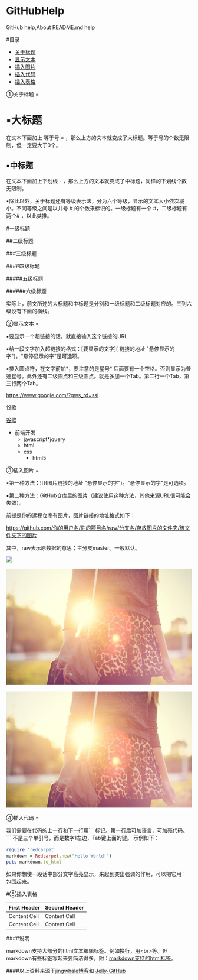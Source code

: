 ﻿# GitHubHelp
GitHub help,About README.md help

#目录
* [关于标题](#title)
* [显示文本](#text)
* [插入图片](#image)
* [插入代码](#code)
* [插入表格](#table)

<a name="title"/>
①关于标题
=

▪大标题
====

在文本下面加上 等于号 = ，那么上方的文本就变成了大标题。等于号的个数无限制，但一定要大于0个。

▪中标题
-------

在文本下面加上下划线 - ，那么上方的文本就变成了中标题，同样的下划线个数无限制。

▪除此以外，关于标题还有等级表示法，分为六个等级，显示的文本大小依次减小。不同等级之间是以井号 # 的个数来标识的。一级标题有一个 #，二级标题有两个# ，以此类推。

#一级标题

##二级标题

###三级标题

####四级标题

#####五级标题

######六级标题

实际上，前文所述的大标题和中标题是分别和一级标题和二级标题对应的。三到六级没有下面的横线。

<a name="text"/>
②显示文本
=

▪要显示一个超链接的话，就直接输入这个链接的URL

▪给一段文字加入超链接的格式：\[要显示的文字\]( 链接的地址 "悬停显示的字")。"悬停显示的字"是可选项。

▪插入圆点符，在文字前加\*，要注意的是星号* 后面要有一个空格。否则显示为普通星号。此外还有二级圆点和三级圆点。就是多加一个Tab。第二行一个Tab，第三行两个Tab。


https://www.google.com/?gws_rd=ssl

[谷歌](https://www.google.com/?gws_rd=ssl)

[谷歌](https://www.google.com/?gws_rd=ssl "点击链接跳转到谷歌")

* 前端开发
  * javascript*jquery
  *	html
  * css
    * html5

<a name="image">
③插入图片
=

▪第一种方法：!\[\](图片链接的地址 "悬停显示的字")。"悬停显示的字"是可选项。

▪第二种方法：GitHub仓库里的图片（建议使用这种方法，其他来源URL很可能会失效）。

前提是你的远程仓库有图片，图片链接的地址格式如下：

https://github.com/你的用户名/你的项目名/raw/分支名/存放图片的文件夹/该文件夹下的图片

其中，raw表示原数据的意思；主分支master。一般默认。

![](http://dl.bizhi.sogou.com/images/2015/05/13/1171967.jpg)

![](images/girl.jpg)

![](images/girl.jpg "阳光下的女孩")

<a name="code">
④插入代码
=

我们需要在代码的上一行和下一行用\`\`\` 标记。第一行后可加语言，可加亮代码。\`\`\` 不是三个单引号，而是数字1左边，Tab键上面的键。 示例如下：
```ruby
require 'redcarpet'
markdown = Redcarpet.new("Hello World!")
puts markdown.to_html
```
如果你想使一段话中部分文字高亮显示，来起到突出强调的作用，可以把它用 \` \` 包围起来。

<a name="table">
#⑤插入表格

| First Header  | Second Header |
| ------------- | ------------- |
| Content Cell  | Content Cell  |
| Content Cell  | Content Cell  |

####说明

markdown支持大部分的html文本编辑标签。例如换行，用\<br\>等。但markdown有些标签写起来要简洁得多。附：[markdown支持的html标签](https://github.com/github/markup/tree/master#html-sanitization)。

####以上资料来源于[jingwhale博客](http://www.cnblogs.com/jingwhale/p/4223657.html)和 [Jelly-GitHub](https://github.com/guodongxiaren/README/blob/master/README.md)
